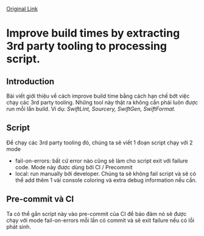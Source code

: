 [Original Link](http://merowing.info/2021/01/improve-build-times-by-extracting-3rd-party-tooling-to-processing-script./)

# Improve build times by extracting 3rd party tooling to processing script.
## Introduction
Bài viết giới thiệu về cách improve build time bằng cách hạn chế bớt việc chạy các 3rd party tooling. Những tool này thật ra không cần phải luôn được run mỗi lần build.
Ví dụ: 
_SwiftLint, Sourcery, SwiftGen, SwiftFormat._

## Script
Để chạy các 3rd party tooling đó, chúng ta sẽ viết 1 đoạn script chạy với 2 mode
* fail-on-errors: bất cứ error nào cũng sẽ làm cho script exit với failure code. Mode này được dùng bởi CI / Precommit
* local: run manually bởi developer. Chúng ta sẽ không fail script và sẽ có thể add thêm 1 vài console coloring và extra debug information nếu cần.

## Pre-commit và CI
Ta có thể gắn script này vào pre-commit của CI để bảo đảm nó sẽ được chạy với mode fail-on-errors mỗi lần có commit và sẽ exit failure nếu có lỗi phát sinh.

